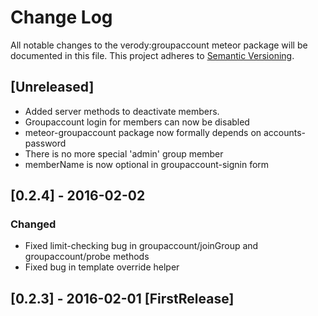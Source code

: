 # Change Log
All notable changes to the verody:groupaccount meteor package will be documented in this file.
This project adheres to [Semantic Versioning](http://semver.org/).

## [Unreleased]
- Added server methods to deactivate members.
- Groupaccount login for members can now be disabled
- meteor-groupaccount package now formally depends on accounts-password
- There is no more special 'admin' group member
- memberName is now optional in groupaccount-signin form

## [0.2.4] - 2016-02-02
### Changed
- Fixed limit-checking bug in groupaccount/joinGroup and groupaccount/probe methods
- Fixed bug in template override helper

## [0.2.3] - 2016-02-01 [FirstRelease]
